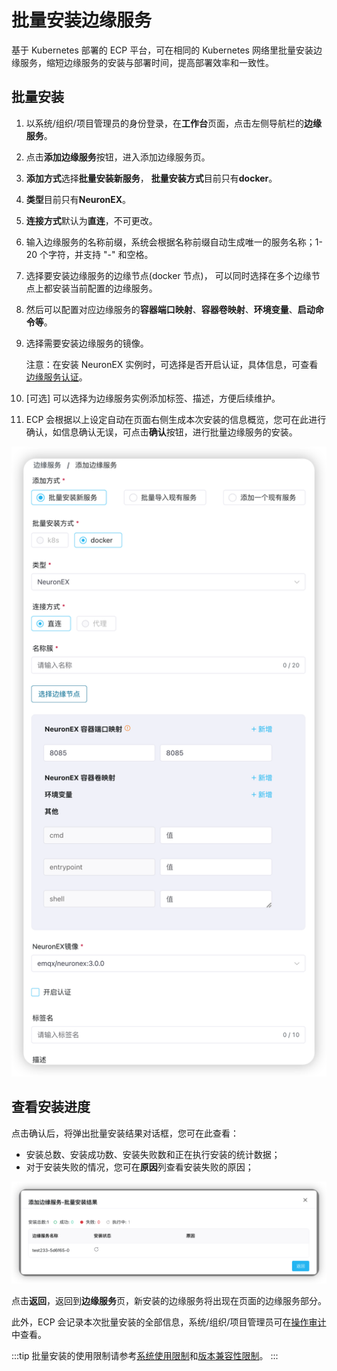 # 批量安装边缘服务

基于 Kubernetes 部署的 ECP 平台，可在相同的 Kubernetes 网络里批量安装边缘服务，缩短边缘服务的安装与部署时间，提高部署效率和一致性。

## 批量安装

1. 以系统/组织/项目管理员的身份登录，在**工作台**页面，点击左侧导航栏的**边缘服务**。

2. 点击**添加边缘服务**按钮，进入添加边缘服务页。

3. **添加方式**选择**批量安装新服务**， **批量安装方式**目前只有**docker**。

4. **类型**目前只有**NeuronEX**。

5. **连接方式**默认为**直连**，不可更改。

6. 输入边缘服务的名称前缀，系统会根据名称前缀自动生成唯一的服务名称；1-20 个字符，并支持 "-" 和空格。

7. 选择要安装边缘服务的边缘节点(docker 节点)， 可以同时选择在多个边缘节点上都安装当前配置的边缘服务。

8. 然后可以配置对应边缘服务的**容器端口映射**、**容器卷映射**、**环境变量**、**启动命令等**。

9. 选择需要安装边缘服务的镜像。

   注意：在安装 NeuronEX 实例时，可选择是否开启认证，具体信息，可查看[边缘服务认证](./e2c.md)。

10. [可选] 可以选择为边缘服务实例添加标签、描述，方便后续维护。

11. ECP 会根据以上设定自动在页面右侧生成本次安装的信息概览，您可在此进行确认，如信息确认无误，可点击**确认**按钮，进行批量边缘服务的安装。

![批量安装边缘服务](./_assets/install-neuronex-by-docker.png)

## 查看安装进度

点击确认后，将弹出批量安装结果对话框，您可在此查看：

- 安装总数、安装成功数、安装失败数和正在执行安装的统计数据；
- 对于安装失败的情况，您可在**原因**列查看安装失败的原因；

![批量安装-执行结果](./_assets/edge-service-addbatch-results-of-docker.png)

点击**返回**，返回到**边缘服务**页，新安装的边缘服务将出现在页面的边缘服务部分。

此外，ECP 会记录本次批量安装的全部信息，系统/组织/项目管理员可在[操作审计](../system_admin/operation_audit)中查看。

:::tip
批量安装的使用限制请参考[系统使用限制](../others/known_limitations)和[版本兼容性限制](../others/version_limitations)。
:::